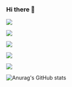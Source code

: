 ### Hi there 👋

<!--
**hoejun1208/hoejun1208** is a ✨ _special_ ✨ repository because its `README.md` (this file) appears on your GitHub profile.

Here are some ideas to get you started:

- 🔭 I’m currently working on ...
- 🌱 I’m currently learning ...
- 👯 I’m looking to collaborate on ...
- 🤔 I’m looking for help with ...
- 💬 Ask me about ...
- 📫 How to reach me: ...
- 😄 Pronouns: ...
- ⚡ Fun fact: ...
-->

<a href="https://code-escape.tistory.com" target="_blank"><img src="https://img.shields.io/badge/티스토리 블로그-black?style=plastic&logo=tistory&logoColor=#000000"/></a>

<a href="https://code-escape.tistory.com" target="_blank"><img src="https://img.shields.io/badge/티스토리 블로그-black?style=flat&logo=tistory&logoColor=#000000"/></a>

<a href="https://code-escape.tistory.com" target="_blank"><img src="https://img.shields.io/badge/티스토리 블로그-black?style=flat-square&logo=tistory&logoColor=#000000"/></a>

<a href="https://code-escape.tistory.com" target="_blank"><img src="https://img.shields.io/badge/티스토리 블로그-black?style= for-the-badge&logo=tistory&logoColor=#000000"/></a>

<a href="https://code-escape.tistory.com" target="_blank"><img src="https://img.shields.io/badge/티스토리 블로그-black?style=social&logo=tistory&logoColor=#000000"/></a>

![Anurag's GitHub stats](https://github-readme-stats.vercel.app/api?username=hoejun1208&show_icons=true&theme=github_dark&include_all_commits=true)
